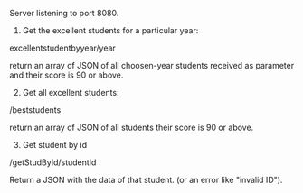 Server listening to port 8080.
1.  Get the excellent students for a particular year:

excellentstudentbyyear/year

return an array of JSON of all choosen-year students received as parameter and their score is 90 or above.

2.  Get all excellent students:

/beststudents

return an array of JSON of all students their score is 90 or above.

3.  Get student by id

/getStudById/studentId

Return a JSON with the data of that student.
(or an error like "invalid ID").

